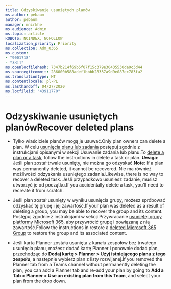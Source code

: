 ```yaml
---
title: Odzyskiwanie usuniętych planów
ms.author: pebaum
author: pebaum
manager: mnirkhe
ms.audience: Admin
ms.topic: article
ROBOTS: NOINDEX, NOFOLLOW
localization_priority: Priority
ms.collection: Adm_O365
ms.custom:
- "9001718"
- "3811"
ms.openlocfilehash: 7347b214f69b5f07f15c379e30435530da0c3d44
ms.sourcegitcommit: 286000b588adef1bbbb28337a9d9e087ec783fa2
ms.translationtype: HT
ms.contentlocale: pl-PL
ms.lasthandoff: 04/27/2020
ms.locfileid: "43911770"
---
```

# <a name="recover-deleted-plans"></a><span data-ttu-id="6870e-102">Odzyskiwanie usuniętych planów</span><span class="sxs-lookup"><span data-stu-id="6870e-102">Recover deleted plans</span></span>

- <span data-ttu-id="6870e-103">Tylko właściciele planów mogą je usuwać.</span><span class="sxs-lookup"><span data-stu-id="6870e-103">Only plan owners can delete a plan.</span></span> <span data-ttu-id="6870e-104">W celu [usunięcia planu lub zadania](https://support.microsoft.com/pl-PL/office/delete-a-task-or-plan-39e10e78-13f0-446d-94cd-9e562648497a.) postępuj zgodnie z instrukcjami opisanymi w sekcji Usuwanie zadania lub planu.</span><span class="sxs-lookup"><span data-stu-id="6870e-104">To [delete a plan or a task](https://support.microsoft.com/pl-PL/office/delete-a-task-or-plan-39e10e78-13f0-446d-94cd-9e562648497a.), follow the instructions in delete a task or plan.</span></span>  <span data-ttu-id="6870e-105">**Uwaga**: Jeśli plan został trwale usunięty, nie można go odzyskać.</span><span class="sxs-lookup"><span data-stu-id="6870e-105">**Note**: If a plan was permanently deleted, it cannot be recovered.</span></span> <span data-ttu-id="6870e-106">Nie ma również możliwości odzyskania usuniętego zadania.</span><span class="sxs-lookup"><span data-stu-id="6870e-106">Likewise, there is no way to recover a deleted task.</span></span> <span data-ttu-id="6870e-107">Jeśli przypadkowo usuniesz zadanie, musisz utworzyć je od początku.</span><span class="sxs-lookup"><span data-stu-id="6870e-107">If you accidentally delete a task, you'll need to recreate it from scratch.</span></span>

- <span data-ttu-id="6870e-108">Jeśli plan został usunięty w wyniku usunięcia grupy, możesz spróbować odzyskać tę grupę i jej zawartość.</span><span class="sxs-lookup"><span data-stu-id="6870e-108">If your plan was deleted as a result of deleting a group, you may be able to recover the group and its content.</span></span> <span data-ttu-id="6870e-109">Postępuj zgodnie z instrukcjami w sekcji Przywracanie [usuniętej grupy platformy Microsoft 365](https://docs.microsoft.com/microsoft-365/admin/create-groups/restore-deleted-group?view=o365-worldwide), aby przywrócić grupę i powiązaną z nią zawartość.</span><span class="sxs-lookup"><span data-stu-id="6870e-109">Follow the instructions in restore a [deleted Microsoft 365 Group](https://docs.microsoft.com/microsoft-365/admin/create-groups/restore-deleted-group?view=o365-worldwide) to restore the group and its associated content.</span></span>

- <span data-ttu-id="6870e-110">Jeśli karta Planner została usunięta z kanału zespołów bez trwałego usunięcia planu, możesz dodać kartę Planner i ponownie dodać plan, przechodząc do **Dodaj kartę > Planner > Użyj istniejącego planu z tego zespołu**, a następnie wybierz plan z listy rozwijanej.</span><span class="sxs-lookup"><span data-stu-id="6870e-110">If you removed the Planner tab from a Teams channel without permanently deleting the plan, you can add a Planner tab and re-add your plan by going to **Add a Tab > Planner > Use an existing plan from this Team**, and select your plan from the drop down.</span></span>
